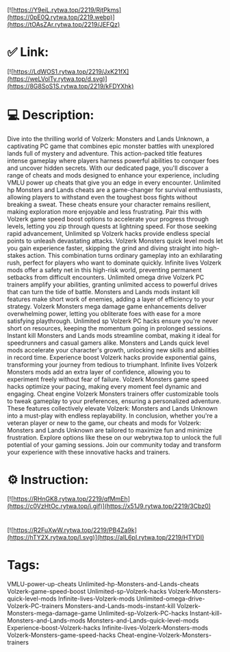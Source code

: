 [![https://Y9eiL.rytwa.top/2219/RjtPkms](https://0pE0Q.rytwa.top/2219.webp)](https://tOAsZAr.rytwa.top/2219/JEFQz)
# ✅ Link:
[![https://LdWOS1.rytwa.top/2219/JxK21fX](https://weLVolTy.rytwa.top/d.svg)](https://8G8SoS1S.rytwa.top/2219/kFDYXhk)
# 💻 Description:
Dive into the thrilling world of Volzerk: Monsters and Lands Unknown, a captivating PC game that combines epic monster battles with unexplored lands full of mystery and adventure. This action-packed title features intense gameplay where players harness powerful abilities to conquer foes and uncover hidden secrets. With our dedicated page, you'll discover a range of cheats and mods designed to enhance your experience, including VMLU power up cheats that give you an edge in every encounter.
Unlimited hp Monsters and Lands cheats are a game-changer for survival enthusiasts, allowing players to withstand even the toughest boss fights without breaking a sweat. These cheats ensure your character remains resilient, making exploration more enjoyable and less frustrating. Pair this with Volzerk game speed boost options to accelerate your progress through levels, letting you zip through quests at lightning speed.
For those seeking rapid advancement, Unlimited sp Volzerk hacks provide endless special points to unleash devastating attacks. Volzerk Monsters quick level mods let you gain experience faster, skipping the grind and diving straight into high-stakes action. This combination turns ordinary gameplay into an exhilarating rush, perfect for players who want to dominate quickly.
Infinite lives Volzerk mods offer a safety net in this high-risk world, preventing permanent setbacks from difficult encounters. Unlimited omega drive Volzerk PC trainers amplify your abilities, granting unlimited access to powerful drives that can turn the tide of battle. Monsters and Lands mods instant kill features make short work of enemies, adding a layer of efficiency to your strategy.
Volzerk Monsters mega damage game enhancements deliver overwhelming power, letting you obliterate foes with ease for a more satisfying playthrough. Unlimited sp Volzerk PC hacks ensure you're never short on resources, keeping the momentum going in prolonged sessions. Instant kill Monsters and Lands mods streamline combat, making it ideal for speedrunners and casual gamers alike.
Monsters and Lands quick level mods accelerate your character's growth, unlocking new skills and abilities in record time. Experience boost Volzerk hacks provide exponential gains, transforming your journey from tedious to triumphant. Infinite lives Volzerk Monsters mods add an extra layer of confidence, allowing you to experiment freely without fear of failure.
Volzerk Monsters game speed hacks optimize your pacing, making every moment feel dynamic and engaging. Cheat engine Volzerk Monsters trainers offer customizable tools to tweak gameplay to your preferences, ensuring a personalized adventure. These features collectively elevate Volzerk: Monsters and Lands Unknown into a must-play with endless replayability.
In conclusion, whether you're a veteran player or new to the game, our cheats and mods for Volzerk: Monsters and Lands Unknown are tailored to maximize fun and minimize frustration. Explore options like these on our webrytwa.top to unlock the full potential of your gaming sessions. Join our community today and transform your experience with these innovative hacks and trainers.

# ⚙️ Instruction:
[![https://RHnGK8.rytwa.top/2219/qfMmEh](https://c0VzHtOc.rytwa.top/i.gif)](https://x51J9.rytwa.top/2219/3Cbz0)
#
[![https://R2FuXwW.rytwa.top/2219/PB4Za9k](https://hTY2X.rytwa.top/l.svg)](https://aIL6pI.rytwa.top/2219/HTYDI)
# Tags:
VMLU-power-up-cheats Unlimited-hp-Monsters-and-Lands-cheats Volzerk-game-speed-boost Unlimited-sp-Volzerk-hacks Volzerk-Monsters-quick-level-mods Infinite-lives-Volzerk-mods Unlimited-omega-drive-Volzerk-PC-trainers Monsters-and-Lands-mods-instant-kill Volzerk-Monsters-mega-damage-game Unlimited-sp-Volzerk-PC-hacks Instant-kill-Monsters-and-Lands-mods Monsters-and-Lands-quick-level-mods Experience-boost-Volzerk-hacks Infinite-lives-Volzerk-Monsters-mods Volzerk-Monsters-game-speed-hacks Cheat-engine-Volzerk-Monsters-trainers





